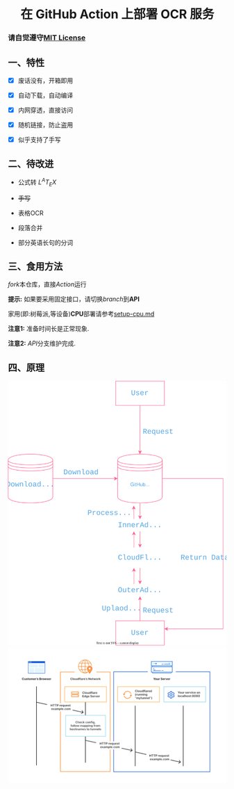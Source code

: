 <h1 align="center">在 GitHub Action 上部署 OCR 服务</h1>

### 请自觉遵守[MIT License](./LICENSE)

## 一、特性

- [x] 废话没有，开箱即用

- [x] 自动下载，自动编译

- [x] 内网穿透，直接访问

- [x] 随机链接，防止盗用

- [x] 似乎支持了手写

## 二、待改进

- 公式转 $L^{A}T_{E}X$

- ~~手写~~

- 表格OCR

- 段落合并

- 部分英语长句的分词

## 三、食用方法

*fork*本仓库，直接*Action*运行

**提示:** 如果要采用固定接口，请切换*branch*到**API**

家用(即:树莓派,等设备)**CPU**部署请参考[setup-cpu.md](./setup-cpu.md)
  
**注意1:** 准备时间长是正常现象.
   
**注意2:** *API*分支维护完成.


## 四、原理
![OCR-On-Action](./assets/OCR-On-Action.svg)
![Cloudflared](./assets/cloudflared.png)
